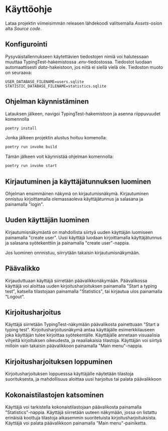 # Käyttöohje

Lataa projektin viimeisimmän releasen lähdekoodi valitsemalla _Assets_-osion alta _Source code_.

## Konfigurointi

Pysyväistallennukseen käytettävien tiedostojen nimiä voi halutessaan muuttaa TypingTest-hakemistossa _.env_-tiedostossa. Tiedostot luodaan automaattisesti _data_-hakeistoon, jos niitä ei siellä vielä ole. Tiedoston muoto on seuraava:

```
USER_DATABASE_FILENAME=users.sqlite
STATISTIC_DATABASE_FILENAME=statistics.sqlite
```

## Ohjelman käynnistäminen

Latauksen jälkeen, navigoi TypingTest-hakemistoon ja asenna riippuvuudet komennolla

```bash
poetry install
```

Jonka jälkeen projektin alustus hoituu komenolla:

```bash
poetry run invoke build
```

Tämän jälkeen voit käynnistää ohjelman komennolla:

```bash
poetry run invoke start
```

## Kirjautuminen ja käyttäjätunnuksen luominen

Ohjelman ensimmäinen näkymä on kirjautumisnäkymä. Kirjautuminen onnistuu kirjoittamalla olemassaoleva käyttäjätunnus ja salasana ja painamalla "login".

## Uuden käyttäjän luominen

Kirjautumisnäkymästä on mahdollista siirtyä uuden käyttäjän luomiseen painamalla "create user". Uusi käyttäjä luodaan kirjoittamalla käyttäjätunnus ja salasana syötekenttiin ja painamalla "create user"-nappia.

Jos luominen onnnistuu, siirrytään takaisin kirjautumisnäkymään.

## Päävalikko

Kirjauduttuaan käyttäjä siirretään päävalikkonäkymään. Päävalikossa käyttäjä voi aloittaa uuden kirjoitusharjoituksen painamalla "Start a typing test", katsella tilastojaan painamalla "Statistics", tai kirjautua ulos painamalla "Logout".

## Kirjoitusharjoitus

Käyttäjä siirretään TypingTest-näkymään päävalikosta painettuaan "Start a typing test". Kirjoitusharjoitusnäkymä antaa käyttäjälle esimerkkilauseen joka käyttäjän tulee kirjoittaa syötekentälle. Käyttäjälle annetaan visuaalisia vihjeitä kirjoituksen oikeudesta, ja reaaliakaisia tilastoja. Käyttäjän voi siirtyä milloin vain takaisin päävalikkoon painamalla "Main menu"-nappia.

## Kirjoitusharjoituksen loppuminen

Kirjoitusharjoituksen loppuesssa käyttäjälle näytetään tilastoja suorituksesta, ja mahdollisuus aloittaa uusi harjoitus tai palata päävalikkoon

## Kokonaistilastojen katsominen

Käyttäjä voi tarkistella kokonaistilastojaan päävalikosta painamalla "Statistics"-nappia. Käyttäjä siirretään uuteen näkymään, jossa on listattu erinäisiä koottuja tilastoja aikasemmin suoritetuista kirjoitusharjoituksista. Käyttäjä voi palata päävalikkoon painamalla "Main menu"-painiketta.